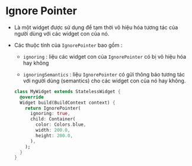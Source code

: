 # Ignore Pointer

- Là một widget được sử dụng để tạm thời vô hiệu hóa tương tác của người dùng với các widget con của nó.

- Các thuộc tính của `IgnorePointer` bao gồm :
  
  - `ignoring` : liệu các widget con của `IgnorePointer` có bị vô hiệu hóa hay không 
  
  - `ignoringSemantics` : liệu `IgnorePointer` có gửi thông báo tương tác với người dùng (semantics) cho các widget con của nó hay không.
    
    
  
  ```dart
  class MyWidget extends StatelessWidget {
    @override
    Widget build(BuildContext context) {
      return IgnorePointer(
        ignoring: true,
        child: Container(
          color: Colors.blue,
          width: 200.0,
          height: 200.0,
        ),
      );
    }
  }
  ```
